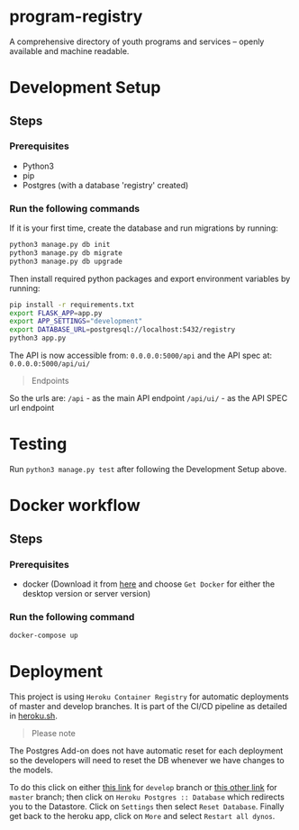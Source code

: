 # program-registry
A comprehensive directory of youth programs and services – openly available and machine readable.

# Development Setup
## Steps
### Prerequisites
- Python3
- pip
- Postgres (with a database 'registry' created)

### Run the following commands

If it is your first time, create the database and run migrations by running:
```bash
python3 manage.py db init
python3 manage.py db migrate
python3 manage.py db upgrade
```
Then install required python packages and export environment variables by running:

```bash
pip install -r requirements.txt
export FLASK_APP=app.py
export APP_SETTINGS="development"
export DATABASE_URL=postgresql://localhost:5432/registry
python3 app.py
```

The API is now accessible from: `0.0.0.0:5000/api` and the API spec at: `0.0.0.0:5000/api/ui/`

> Endpoints

So the urls are:
`/api` - as the main API endpoint
`/api/ui/` - as the API SPEC url endpoint

# Testing
Run `python3 manage.py test` after following the Development Setup above.


# Docker workflow
## Steps
### Prerequisites
- docker (Download it from [here](https://www.docker.com/get-docker) and choose `Get Docker` for either the desktop version or server version)

### Run the following command

```bash
docker-compose up
```

# Deployment
This project is using `Heroku Container Registry` for automatic deployments of master and develop branches. It is part of the CI/CD pipeline as detailed in [heroku.sh](/heroku.sh).

> Please note

The Postgres Add-on does not have automatic reset for each deployment so the developers will need to reset the DB whenever we have changes to the models.

To do this click on either [this link](https://dashboard.heroku.com/apps/programs-registry-dev/resources) for `develop` branch or [this other link](https://dashboard.heroku.com/apps/programs-registry/resources) for `master` branch; then click on `Heroku Postgres :: Database` which redirects you to the Datastore. Click on `Settings` then select `Reset Database`. Finally get back to the heroku app, click on `More` and select `Restart all dynos`.
